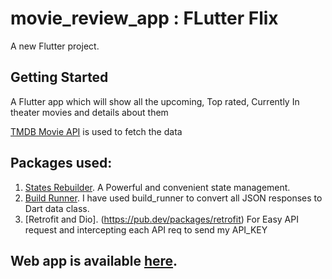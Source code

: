 # movie_review_app : FLutter Flix 

A new Flutter project.

## Getting Started

A Flutter app which will show all the upcoming, Top rated, Currently In theater movies and details about them

[TMDB Movie API](https://www.themoviedb.org/documentation/api) is used to fetch the data

## Packages used:
 1. [States Rebuilder](https://pub.dev/packages/states_rebuilder). A Powerful and convenient state management. 
 2. [Build Runner](https://pub.dev/packages/build_runner). I have used build_runner to convert all JSON responses to Dart data class.
 3. [Retrofit and Dio]. (https://pub.dev/packages/retrofit) For Easy API request and intercepting each API req to send my API_KEY

## Web app is available [here](flutter-flix.herokuapp.com).
